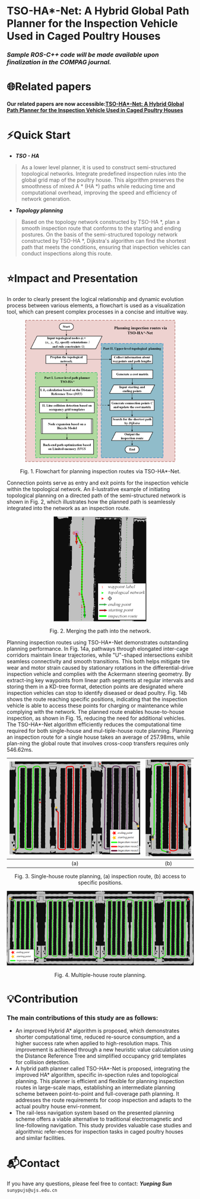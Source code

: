 # TSO-HA*-Net: A Hybrid Global Path Planner for the Inspection Vehicle Used in Caged Poultry Houses
### *Sample ROS-C++ code will be made available upon finalization in the COMPAG journal.*

# 🌐Related papers
#### Our related papers are now accessible:[TSO-HA*-Net: A Hybrid Global Path Planner for the Inspection Vehicle Used in Caged Poultry Houses]()

# ⚡Quick Start
*  ***TSO - HA***
> As a lower level planner, it is used to construct semi-structured topological networks. Integrate predefined inspection rules into the global grid map of the poultry house. This algorithm preserves the smoothness of mixed A * (HA *) paths while reducing time and computational overhead, improving the speed and efficiency of network generation.
*  ***Topology planning***
> Based on the topology network constructed by TSO-HA *, plan a smooth inspection route that conforms to the starting and ending postures. On the basis of the semi-structured topology network constructed by TSO-HA *, Dijkstra's algorithm can find the shortest path that meets the conditions, ensuring that inspection vehicles can conduct inspections along this route.


# ⭐Impact and Presentation
In order to clearly present the logical relationship and dynamic evolution process between various elements, a flowchart is used as a visualization tool, which can present complex processes in a concise and intuitive way.

<p align="center">
<img src="https://github.com/UJS-Cyber-Lab/TSO-HAstar-Net/blob/main/picture/Flowchart%20for%20planning%20inspection%20routes%20via%20TSO-HA-Net.png" width="80%" height="80%"> 
</p>

<p align="center">Fig. 1. Flowchart for planning inspection routes via TSO-HA*-Net.</p>

Connection points serve as entry and exit points for the inspection vehicle within the topological network. An il-lustrative example of initiating topological planning on a directed path of the semi-structured network is shown in Fig. 2, which illustrates how the planned path is seamlessly integrated into the network as an inspection route.

<p align="center">
<img src="https://github.com/UJS-Cyber-Lab/TSO-HAstar-Net/blob/main/picture/Merging%20the%20path%20into%20the%20network/a.png" width="50%" height="50%"> 
</p>
<p align="center">Fig. 2. Merging the path into the network.</p>

Planning inspection routes using TSO-HA*-Net demonstrates outstanding planning performance. In Fig. 14a, pathways through elongated inter-cage corridors maintain linear trajectories, while "U"-shaped intersections exhibit seamless connectivity and smooth transitions. This both helps mitigate tire wear and motor strain caused by stationary rotations in the differential-drive inspection vehicle and complies with the Ackermann steering geometry. By extract-ing key waypoints from linear path segments at regular intervals and storing them in a KD-tree format, detection points are designated where inspection vehicles can stop to identify diseased or dead poultry. Fig. 14b shows the route reaching specific positions, indicating that the inspection vehicle is able to access these points for charging or maintenance while complying with the network. The planned route enables house-to-house inspection, as shown in Fig. 15, reducing the need for additional vehicles. 
The TSO-HA*-Net algorithm efficiently reduces the computational time required for both single-house and mul-tiple-house route planning. Planning an inspection route for a single house takes an average of 257.98ms, while plan-ning the global route that involves cross-coop transfers requires only 546.62ms.

| ![](https://github.com/UJS-Cyber-Lab/TSO-HAstar-Net/blob/main/picture/Single-house%20route%20planning/a.png) | ![](https://github.com/UJS-Cyber-Lab/TSO-HAstar-Net/blob/main/picture/Single-house%20route%20planning/b.png) |  
| :---: | :---: | 
| (a) | (b) | 

<p align="center">Fig. 3. Single-house route planning, (a) inspection route, (b) access to specific positions.</p>

<p align="center">
<img src="https://github.com/UJS-Cyber-Lab/TSO-HAstar-Net/blob/main/picture/Multiple-house%20route%20planning/a.png" width="100%" height="100%"> 
</p>
<p align="center">Fig. 4. Multiple-house route planning.</p>

# 💡Contribution
### The main contributions of this study are as follows:
*  An improved Hybrid A* algorithm is proposed, which demonstrates shorter computational time, reduced re-source consumption, and a higher success rate when applied to high-resolution maps. This improvement is achieved through a new heuristic value calculation using the Distance Reference Tree and simplified occupancy grid templates for collision detection.
*  A hybrid path planner called TSO-HA*-Net is proposed, integrating the improved HA* algorithm, specific in-spection rules and topological planning. This planner is efficient and flexible for planning inspection routes in large-scale maps, establishing an intermediate planning scheme between point-to-point and full-coverage path planning. It addresses the route requirements for coop inspection and adapts to the actual poultry house envi-ronment.
*  The rail-less navigation system based on the presented planning scheme offers a viable alternative to traditional electromagnetic and line-following navigation. This study provides valuable case studies and algorithmic refer-ences for inspection tasks in caged poultry houses and similar facilities. 


# 📬Contact

  If you have any questions, please feel free to contact: ***Yueping Sun*** ``sunypujs@ujs.edu.cn``

